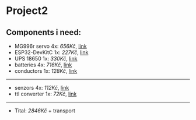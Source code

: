 # Project2
## Components  i need:
- MG996r servo 4x: *656Kč*, [link](https://www.laskakit.cz/servo-mg996-s-kovovymi-prevody-180---extra-silne)
- ESP32-DevKitC 1x: *227Kč*, [link](https://dratek.cz/arduino/51547-esp32-devkitc-development-board-38pin.html)
- UPS 18650 1x: *330Kč*, [link](https://www.tipa.eu/cz/nabijecka-baterii-powerbanka-modul-v8-pro-esp32esp8266-pro-4x-li-ion-18650)
- batteries 4x: *716Kč*, [link](https://dratek.cz/arduino/48194-li-ion-akumulator-18650-westinghouse-2600mah.html)
- conductors 1x: *128Kč*, [link](https://www.laskakit.cz/propojovaci-vodice-10cm-24awg-300-kusu)
---
- senzors 4x: *112Kč*, [link](https://www.laskakit.cz/arduino-infracerveny-senzor-sledovani-cary)
- ttl converter 1x: *72Kč*, [link](https://dratek.cz/arduino/1158-eses-cp2102-usb-ttl-prevodnik.html)
---
- Tital: *2846Kč* + transport